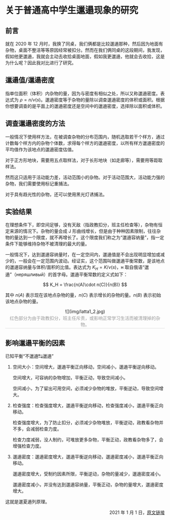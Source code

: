 # 关于普通高中学生邋遢现象的研究
## 前言
就在 2020 年 12 月时，我换了同桌，我们俩都是比较邋遢那种，然后因为地面有杂物，桌面不整洁等等原因经常被扣分。然而在我们俩同桌的这段期间，我发现，假如他更邋遢，我就会主动去收拾桌面地面，假如我更邋遢，他就会去收拾，这是为什么呢？因此我对比进行了研究。

## 邋遢值/邋遢密度
指单位面积（体积）内杂物的量，因为与密度有相似之处，所以又称邋遢密度。表达式为 $\rho=n/v(s)$。邋遢密度等于杂物的量除以调查邋遢密度的体积或面积。根据你想要调查的是平面上的邋遢密度还是空间中的邋遢密度，选择除以面积或体积。

## 调查邋遢密度的方法
一般情况下使用样方法，在被调查杂物的分布范围内，随机选取若干个样方，通过计数每个样方内的杂物个体数，求得每个样方的邋遢密度，以所有样方邋遢密度的平均值作为该地点的邋遢密度估值。

对于正方形地块，需要用五点取样法，对于长形地块（如走廊等），需要用等距取样法。

然而这只适用于活动能力差，活动范围小的杂物。对于活动范围大，活动能力强的杂物，我们需要使用标记重捕法。

对于具有趋光性的杂物，还可以使用黑光灯诱捕法。

## 实验结果
在理想条件下，即空间足够，没有天敌（指政教扣分，班主任检查等），杂物有恒定来源的情况下。杂物的量会成 J 形曲线增长，但是由于种种因素限制，往往杂物的量达到一个限度，就不再增长了。这个限度我们称之为“邋遢容纳量”，指一定条件下能够维持杂物不被清理的最大的量。

一般情况下，达到邋遢容纳量时，在一定空间内，邋遢值是不会出现明显增加或减少的，一般会在一定范围内波动。经证实，这个范围叫做邋遢平衡常数，是该地点的邋遢容纳量与体积/面积的比值。表达式为 $K_H=K/v(s)$，н 取自俄语“邋遢”（неряшливый）的首字母。邋遢平衡常数的定义式如下：

$$
K_H = \frac{n(A)\cdot n(C)}{n(B)}
$$

其中 $n(A)$ 表示现在该地点杂物的量，$n(C)$ 表示增长的杂物的量。$n(B)$ 表示初始该地点杂物的量。

<center>
	![](img/latta1_2.jpg)
	<br>
    <div style="color:orange; border-bottom: 1px solid #d9d9d9;
    display: inline-block; color: #999; padding: 2px;">
    红色部分为由于政教扣分，班主任斥责，或影响正常学习生活而被清理掉的杂物。
  	</div>
</center>

## 影响邋遢平衡的因素
已知平衡“不邋遢↹邋遢”

1. 空间大小：空间增大，邋遢平衡正向移动，空间减小，邋遢平衡逆向移动。
	
	空间增大，可容纳的杂物增加，平衡正动，导致空间减小。

	空间减小，为了留出可用空间，必须减少杂物的堆放，平衡逆动，导致空间增大。

2. 检查强度：检查强度增大，邋遢平衡逆向移动，检查强度减小，邋遢平衡正向移动。

	检查强度增大，为了防止扣分，必须减少杂物堆放，平衡逆动，政教看杂物并不多，会减弱检查力度。

	检查力度减弱，没人制约，可堆放更多杂物，平衡正动，政教看杂物多了，会增强检查力度。

3. 邋遢密度：邋遢密度增大，邋遢平衡逆向移动，邋遢密度减小，邋遢平衡正向移动。

	邋遢密度增大，受制约因素所限，平衡逆动，杂物的量减少，邋遢密度减小。

	邋遢密度减小，并没有达到邋遢容纳量，平衡正动，杂物的量增大，邋遢密度增大。

这就是邋夏遢列原理。

<p align="right">2021 年 1 月 1 日，<a href="https://tieba.baidu.com/p/7176701454">原文链接</a></p>
